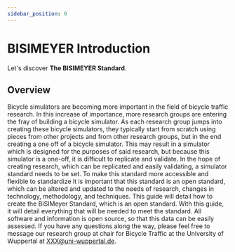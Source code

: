 ```yaml
---
sidebar_position: 0
---
```


# BISIMEYER Introduction

Let's discover **The BISIMEYER Standard**.

## Overview

Bicycle simulators are becoming more important in the field of bicycle traffic research. In this increase of importance, more research groups are entering the fray of building a bicycle simulator. As each research group jumps into creating these bicycle simulators, they typically start from scratch using pieces from other projects and from other research groups, but in the end creating a one off of a bicycle simulator. This may result in a simulator which is designed for the purposes of said research, but because this simulator is a one-off, it is difficult to replicate and validate. In the hope of creating research, which can be replicated and easily validating, a simulator standard needs to be set. To make this standard more accessible and flexible to standardize it is important that this standard is an open standard, which can be altered and updated to the needs of research, changes in technology, methodology, and techniques. This guide will detail how to create the BiSIMeyer Standard, which is an open standard. With this guide, it will detail everything that will be needed to meet the standard. All software and information is open source, so that this data can be easily assessed. If you have any questions along the way, please feel free to message our research group at chair for Bicycle Traffic at the University of Wuppertal at [XXX@uni-wuppertal.de](mailto:radverkehr@uni-wuppertal.de).

